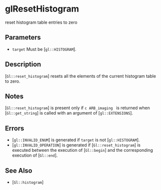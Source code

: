 # glResetHistogram
reset histogram table entries to zero

## Parameters
- `target`
  Must be [`gl::HISTOGRAM`].

## Description
[`Gl::reset_histogram`] resets all the elements of the current
  histogram table to zero.

## Notes
[`Gl::reset_histogram`] is present only if ```c ARB_imaging ``` is
  returned when [`Gl::get_string`] is called with an argument of
  [`gl::EXTENSIONS`].

## Errors
- [`gl::INVALID_ENUM`] is generated if `target` is not
  [`gl::HISTOGRAM`].
- [`gl::INVALID_OPERATION`] is generated if [`Gl::reset_histogram`] is
  executed between the execution of [`Gl::begin`] and the corresponding
  execution of [`Gl::end`].

## See Also
- [`Gl::histogram`]
